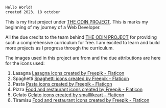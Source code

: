 ```html
Hello World!
created 2023, 18 october
```

This is my first project under <a href="https://www.theodinproject.com">THE ODIN PROJECT</a>. This is marks my beginning of my journey of a Web Developer.

All the due credits to the team behind <a href="https://www.theodinproject.com">THE ODIN PROJECT</a> for providing such a comprehensive curriculum for free. I am excited to learn and build more projects as I progress through the curriculum.

The images used in this project are from <a href="https://www.flaticon.com"></a> and the due attributions are here for the icons used:
 1. Lasagna <a href="https://www.flaticon.com/free-icons/lasagna" title="lasagna icons">Lasagna icons created by Freepik - Flaticon</a>
 2. Spaghetti <a href="https://www.flaticon.com/free-icons/spaghetti" title="spaghetti icons">Spaghetti icons created by Freepik - Flaticon</a>
 3. Pasta <a href="https://www.flaticon.com/free-icons/pasta" title="pasta icons">Pasta icons created by Freepik - Flaticon</a>
 4. Pizza <a href="https://www.flaticon.com/free-icons/food-and-restaurant" title="food and restaurant icons">Food and restaurant icons created by Freepik - Flaticon</a>
 5. Gelato <a href="https://www.flaticon.com/free-icons/gelato" title="gelato icons">Gelato icons created by smalllikeart - Flaticon</a>
 6. Tiramisu <a href="https://www.flaticon.com/free-icons/food-and-restaurant" title="food and restaurant icons">Food and restaurant icons created by Freepik - Flaticon</a>